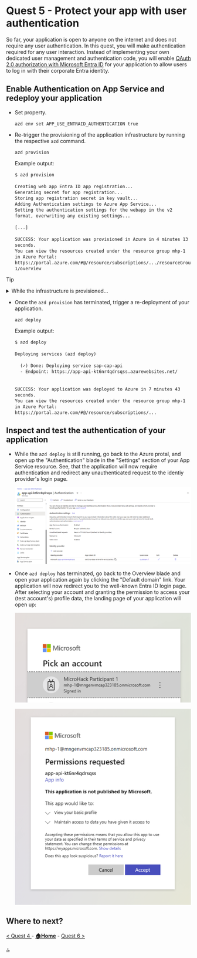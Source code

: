 # Quest 5 - Protect your app with user authentication

So far, your application is open to anyone on the internet and does not require any user authentication. In this quest, you will make authentication required for any user interaction. Instead of implementing your own dedicated user management and authentication code, you will enable [OAuth 2.0 authorization with Microsoft Entra ID](https://learn.microsoft.com/en-us/entra/architecture/auth-oauth2) for your application to allow users to log in with their corporate Entra identity.


## Enable Authentication on App Service and redeploy your application

- Set property.

  ```
  azd env set APP_USE_ENTRAID_AUTHENTICATION true
  ```

- Re-trigger the provisioning of the application infrastructure by running the respective `azd` command.

  ```
  azd provision
  ```

  Example output:

  ```
  $ azd provision

  Creating web app Entra ID app registration...
  Generating secret for app registration...
  Storing app registration secret in key vault...
  Adding Authentication settings to Azure App Service...
  Setting the authentication settings for the webapp in the v2 format, overwriting any existing settings...
  
  [...]
  
  SUCCESS: Your application was provisioned in Azure in 4 minutes 13 seconds.
  You can view the resources created under the resource group mhp-1 in Azure Portal:
  https://portal.azure.com/#@/resource/subscriptions/.../resourceGroups/mhp-1/overview
  ```

> [!TIP]
> <details><summary>While the infrastructure is provisioned...</summary>
>  
> ...you might want to take a glimpse at the code to follow the data flow of this parameter:
> - We have added the parameter `APP_USE_ENTRAID_AUTHENTICATION` to the AZD environment with value `true`.
> - During infrastructure provisioning, `azd provision` will refer to file `infra/app.parameters.json`  and perform an [input parameter > substitution](https://learn.microsoft.com/en-us/azure/developer/azure-developer-cli/manage-environment-variables). This means, that `$> {APP_USE_ENTRAID_AUTHENTICATION}` will be repalced with `true`:
>   ```json
>   {
>     "parameters": {
>       ...
>       "useEntraIDAuthentication": {
>         "value": "${APP_USE_ENTRAID_AUTHENTICATION}"
>       }
>     }
>   }
>   ```
> - The values specified in `infra/app.parameters.json` will be applied to `infra/app.bicep` to determine the target values for all resource > configurations; see the parameter definition in the top section of the file:
>   ```bicep
>   @description('Flag to use Entra ID authentication feature of Azure App Service')
>   param useEntraIDAuthentication bool = false
>   ```
> - Also, it will be used in the PowerShell script `handleAzureAuthAndDBConnectionString.ps1` in the `hooks` folder to control some configuration > parameters after infrastructure provisioning. 
>   ```
>   if ($env:USE_EntraIDAuthentication -eq "false") {
>     ...
>   ```
> 
> </details>

- Once the `azd provision` has terminated, trigger a re-deployment of your application.

  ```
  azd deploy
  ```

  Example output: 
  ```
  $ azd deploy

  Deploying services (azd deploy)
  
    (✓) Done: Deploying service sap-cap-api
    - Endpoint: https://app-api-kt6nr4qdrsqss.azurewebsites.net/
  
  
  SUCCESS: Your application was deployed to Azure in 7 minutes 43 seconds.
  You can view the resources created under the resource group mhp-1 in Azure Portal:
  https://portal.azure.com/#@/resource/subscriptions/...

  ```

## Inspect and test the authentication of your application

- While the `azd deploy` is still running, go back to the Azure protal, and open up the "Authentication" blade in the "Settings" section of your App Service resource. See, that the application will now require authentication and redirect any unauthenticated request to the identiy provider's login page.

  ![](2024-01-23-08-45-34.png)

- Once `azd deploy` has terminated, go back to the Overview blade and open your application again by clicking the "Default domain" link. Your application will now redirect you to the well-known Entra ID login page. After selecting your account and granting the permission to access your (test account's) profile data, the landing page of your application will open up:

  ![](2024-01-23-09-01-16.png)

  ![](2024-01-23-09-06-26.png)


  

## Where to next?

[ < Quest 4 ](quest4.md) - **[🏠Home](../README.md)** - [ Quest 6 >](quest6.md)

[🔝](#)


